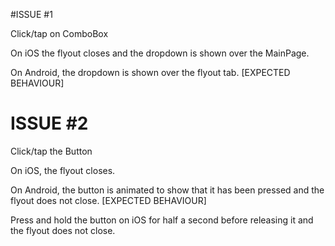 #ISSUE #1

Click/tap on ComboBox

On iOS the flyout closes and the dropdown is shown over the MainPage.

On Android, the dropdown is shown over the flyout tab. [EXPECTED BEHAVIOUR]


# ISSUE #2

Click/tap the Button

On iOS, the flyout closes.

On Android, the button is animated to show that it has been pressed and the flyout does not close. [EXPECTED BEHAVIOUR]

Press and hold the button on iOS for half a second before releasing it and the flyout does not close.
